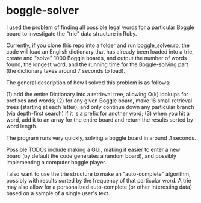 boggle-solver
=============

I used the problem of finding all possible legal words for a particular Boggle board to investigate the "trie" data structure in Ruby.

Currently, if you clone this repo into a folder and run boggle_solver.rb, the code will load an English dictionary that has already been loaded into a trie, create and "solve" 1000 Boggle boards, and output the number of words found, the longest word, and the running time for the Boggle-solving part (the dictionary takes around 7 seconds to load).

The general description of how I solved this problem is as follows:

(1) add the entire Dictionary into a retrieval tree, allowing O(k) lookups for prefixes and words;
(2) for any given Boggle board, make 16 small retrieval trees (starting at each letter), and only
continue down any particular branch (via depth-first search) if it is a prefix for another word; 
(3) when you hit a word, add it to an array for the entire board and return the results sorted by word length.

The program runs very quickly, solving a boggle board in around .1 seconds.  

Possible TODOs include making a GUI, making it easier to enter a new board (by default the code generates a random board), and possibly implementing a computer boggle player.  

I also want to use the trie structure to make an "auto-complete" algorithm, possibly with results sorted by the frequency of that particular word.  A trie may also allow for a personalized auto-complete (or other interesting data) based on a sample of a single user's text.  
